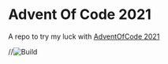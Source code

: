 # Advent Of Code 2021
A repo to try my luck with [AdventOfCode 2021](https://adventofcode.com/2021)

//![Build](https://github.com/taherkheli/aoc2020/workflows/Build/badge.svg)
